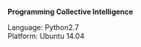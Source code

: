 <P> <strong>Programming Collective Intelligence</strong></p>

Language: Python2.7<br>
Platform: Ubuntu 14.04<br/>